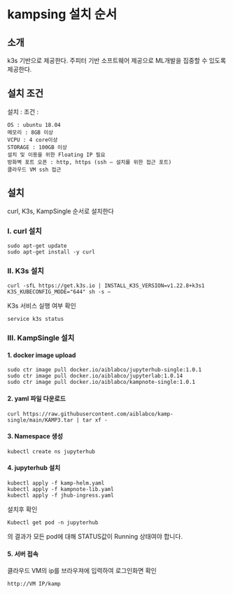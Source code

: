 # kampsing 설치 순서

## 소개
k3s 기반으로 제공한다.
주피터 기반 소프트웨어 제공으로 ML개발을 집중할 수 있도록 제공한다.

## 설치 조건
설치 :
조건 : 

```
OS : ubuntu 18.04
메모리 : 8GB 이상
VCPU : 4 core이상
STORAGE : 100GB 이상
설치 및 이용을 위한 Floating IP 필요
방화벽 포트 오픈 : http, https (ssh – 설치를 위한 접근 포트)
클라우드 VM ssh 접근
```

## 설치
curl, K3s, KampSingle 순서로 설치한다

### I. curl 설치

```
sudo apt-get update
sudo apt-get install -y curl
```

### II. K3s 설치

```
curl -sfL https://get.k3s.io | INSTALL_K3S_VERSION=v1.22.8+k3s1 K3S_KUBECONFIG_MODE="644" sh -s –
```

K3s 서비스 실행 여부 확인
```
service k3s status
```

### III. KampSingle 설치

#### 1. docker image upload
```
sudo ctr image pull docker.io/aiblabco/jupyterhub-single:1.0.1
sudo ctr image pull docker.io/aiblabco/jupyterlab:1.0.14
sudo ctr image pull docker.io/aiblabco/kampnote-single:1.0.1
```

#### 2. yaml 파일 다운로드
```
curl https://raw.githubusercontent.com/aiblabco/kamp-single/main/KAMP3.tar | tar xf -
```

#### 3. Namespace 생성
```
kubectl create ns jupyterhub
```

#### 4. jupyterhub 설치
```
kubectl apply -f kamp-helm.yaml
kubectl apply -f kampnote-lib.yaml
kubectl apply -f jhub-ingress.yaml
```

설치후 확인 
```
Kubectl get pod -n jupyterhub
```
의 결과가 모든 pod에 대해 STATUS값이 Running 상태여야 합니다.

#### 5. 서버 접속
클라우드 VM의 ip를 브라우져에 입력하여 로그인화면 확인

```
http://VM IP/kamp
```
